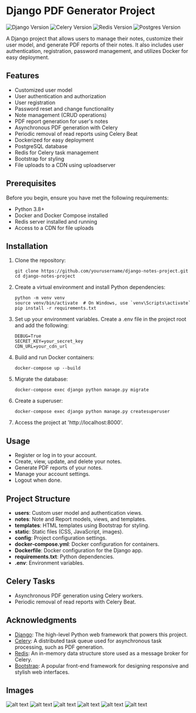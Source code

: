 # Django PDF Generator Project

![Django Version](https://img.shields.io/badge/Django-4.2.4-brightgreen.svg)
![Celery Version](https://img.shields.io/badge/Celery-5.3.1-brightgreen.svg)
![Redis Version](https://img.shields.io/badge/Redis-5.0.0-brightgreen.svg)
![Postgres Version](https://img.shields.io/badge/Postgres-latest-brightgreen.svg)

A Django project that allows users to manage their notes, customize their user model, and generate PDF reports of their notes. It also includes user authentication, registration, password management, and utilizes Docker for easy deployment.

## Features

- Customized user model
- User authentication and authorization
- User registration
- Password reset and change functionality
- Note management (CRUD operations)
- PDF report generation for user's notes
- Asynchronous PDF generation with Celery
- Periodic removal of read reports using Celery Beat
- Dockerized for easy deployment
- PostgreSQL database
- Redis for Celery task management
- Bootstrap for styling
- File uploads to a CDN using uploadserver

## Prerequisites

Before you begin, ensure you have met the following requirements:

- Python 3.8+
- Docker and Docker Compose installed
- Redis server installed and running
- Access to a CDN for file uploads

## Installation

1. Clone the repository:

   ```shell
   git clone https://github.com/yourusername/django-notes-project.git
   cd django-notes-project

2. Create a virtual environment and install Python dependencies:

   ```shell
   python -m venv venv
   source venv/bin/activate  # On Windows, use `venv\Scripts\activate`
   pip install -r requirements.txt

3. Set up your environment variables. Create a .env file in the project root and add the following:

   ```shell
   DEBUG=True
   SECRET_KEY=your_secret_key
   CDN_URL=your_cdn_url

4. Build and run Docker containers:

   ```shell
   docker-compose up --build

5. Migrate the database:

   ```shell
   docker-compose exec django python manage.py migrate
   
6. Create a superuser:

   ```shell
   docker-compose exec django python manage.py createsuperuser

7. Access the project at 'http://localhost:8000'.


## Usage

* Register or log in to your account.
* Create, view, update, and delete your notes.
* Generate PDF reports of your notes.
* Manage your account settings.
* Logout when done.


## Project Structure

* **users**: Custom user model and authentication views.
* **notes**: Note and Report models, views, and templates.
* **templates**: HTML templates using Bootstrap for styling.
* **static**: Static files (CSS, JavaScript, images).
* **config**: Project configuration settings.
* **docker-compose.yml**: Docker configuration for containers.
* **Dockerfile**: Docker configuration for the Django app.
* **requirements.txt**: Python dependencies.
* **.env**: Environment variables.

## Celery Tasks

* Asynchronous PDF generation using Celery workers.
* Periodic removal of read reports with Celery Beat.


## Acknowledgments

- [Django](https://www.djangoproject.com/): The high-level Python web framework that powers this project.
- [Celery](https://docs.celeryproject.org/): A distributed task queue used for asynchronous task processing, such as PDF generation.
- [Redis](https://redis.io/): An in-memory data structure store used as a message broker for Celery.
- [Bootstrap](https://getbootstrap.com/): A popular front-end framework for designing responsive and stylish web interfaces.


## Images
![alt text](http://url/to/img1.png)
![alt text](http://url/to/img2.png)
![alt text](http://url/to/img3.png)
![alt text](http://url/to/img4.png)
![alt text](http://url/to/img5.png)
![alt text](http://url/to/img6.png)
